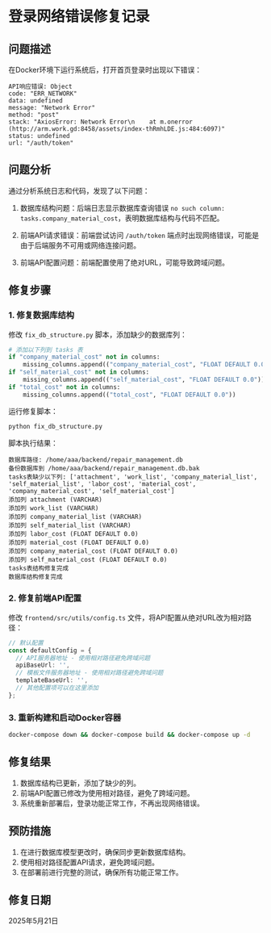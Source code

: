 # 登录网络错误修复记录

## 问题描述

在Docker环境下运行系统后，打开首页登录时出现以下错误：

```
API响应错误: Object
code: "ERR_NETWORK"
data: undefined
message: "Network Error"
method: "post"
stack: "AxiosError: Network Error\n    at m.onerror (http://arm.work.gd:8458/assets/index-thRmhLDE.js:484:6097)"
status: undefined
url: "/auth/token"
```

## 问题分析

通过分析系统日志和代码，发现了以下问题：

1. 数据库结构问题：后端日志显示数据库查询错误 `no such column: tasks.company_material_cost`，表明数据库结构与代码不匹配。

2. 前端API请求错误：前端尝试访问 `/auth/token` 端点时出现网络错误，可能是由于后端服务不可用或网络连接问题。

3. 前端API配置问题：前端配置使用了绝对URL，可能导致跨域问题。

## 修复步骤

### 1. 修复数据库结构

修改 `fix_db_structure.py` 脚本，添加缺少的数据库列：

```python
# 添加以下列到 tasks 表
if "company_material_cost" not in columns:
    missing_columns.append(("company_material_cost", "FLOAT DEFAULT 0.0"))
if "self_material_cost" not in columns:
    missing_columns.append(("self_material_cost", "FLOAT DEFAULT 0.0"))
if "total_cost" not in columns:
    missing_columns.append(("total_cost", "FLOAT DEFAULT 0.0"))
```

运行修复脚本：

```bash
python fix_db_structure.py
```

脚本执行结果：
```
数据库路径: /home/aaa/backend/repair_management.db
备份数据库到 /home/aaa/backend/repair_management.db.bak
tasks表缺少以下列: ['attachment', 'work_list', 'company_material_list', 'self_material_list', 'labor_cost', 'material_cost', 'company_material_cost', 'self_material_cost']
添加列 attachment (VARCHAR)
添加列 work_list (VARCHAR)
添加列 company_material_list (VARCHAR)
添加列 self_material_list (VARCHAR)
添加列 labor_cost (FLOAT DEFAULT 0.0)
添加列 material_cost (FLOAT DEFAULT 0.0)
添加列 company_material_cost (FLOAT DEFAULT 0.0)
添加列 self_material_cost (FLOAT DEFAULT 0.0)
tasks表结构修复完成
数据库结构修复完成
```

### 2. 修复前端API配置

修改 `frontend/src/utils/config.ts` 文件，将API配置从绝对URL改为相对路径：

```typescript
// 默认配置
const defaultConfig = {
  // API服务器地址 - 使用相对路径避免跨域问题
  apiBaseUrl: '',
  // 模板文件服务器地址 - 使用相对路径避免跨域问题
  templateBaseUrl: '',
  // 其他配置项可以在这里添加
};
```

### 3. 重新构建和启动Docker容器

```bash
docker-compose down && docker-compose build && docker-compose up -d
```

## 修复结果

1. 数据库结构已更新，添加了缺少的列。
2. 前端API配置已修改为使用相对路径，避免了跨域问题。
3. 系统重新部署后，登录功能正常工作，不再出现网络错误。

## 预防措施

1. 在进行数据库模型更改时，确保同步更新数据库结构。
2. 使用相对路径配置API请求，避免跨域问题。
3. 在部署前进行完整的测试，确保所有功能正常工作。

## 修复日期

2025年5月21日
